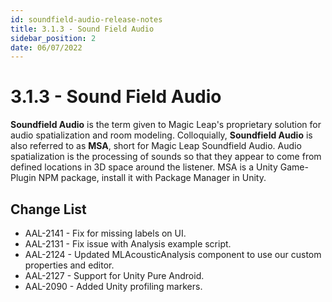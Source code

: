 ```yaml
---
id: soundfield-audio-release-notes
title: 3.1.3 - Sound Field Audio
sidebar_position: 2
date: 06/07/2022
---
```


# 3.1.3 - Sound Field Audio

**Soundfield Audio** is the term given to Magic Leap's proprietary solution for audio spatialization and room modeling. Colloquially,  **Soundfield Audio**  is also referred to as  **MSA**, short for Magic Leap Soundfield Audio. Audio spatialization is the processing of sounds so that they appear to come from defined locations in 3D space around the listener. MSA is a Unity Game-Plugin NPM package, install it with Package Manager in Unity.

## **Change List**

- AAL-2141 - Fix for missing labels on UI.
- AAL-2131 - Fix issue with Analysis example script.
- AAL-2124 - Updated MLAcousticAnalysis component to use our custom properties and editor.
- AAL-2127 - Support for Unity Pure Android.
- AAL-2090 - Added Unity profiling markers.
